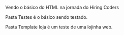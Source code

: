 Vendo o básico do HTML na jornada do Hiring Coders

Pasta Testes é o básico sendo testado.

Pasta Template loja é um teste de uma lojinha web.